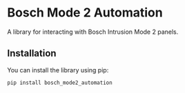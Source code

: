 # Bosch Mode 2 Automation

A library for interacting with Bosch Intrusion Mode 2 panels.

## Installation

You can install the library using pip:

```bash
pip install bosch_mode2_automation
```
